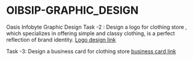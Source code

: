 # OIBSIP-GRAPHIC_DESIGN 
Oasis Infobyte Graphic Design Task -2 :
    Design a logo for clothing store , which specializes in offering simple and classy clothing, is a perfect reflection of  brand identity.
    [Logo design link](:https://www.canva.com/design/DAFpS_DGZ7s/yJO-1LTAzo96Rb3Ei94N9Q/editutm_content=DAFpS_DGZ7s&utm_campaign=designshare&utm_medium=link2&utm_source=sharebutton)

Task -3:
Design a business card for clothing store [business card link](https://www.canva.com/design/DAFpb716s-c/DnrIoGZwEE0fZZZxGDitJQ/edit?utm_content=DAFpb716s-c&utm_campaign=designshare&utm_medium=link2&utm_source=sharebutton)
